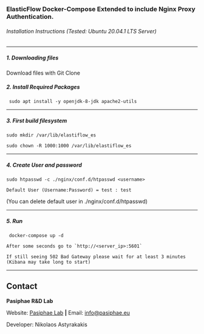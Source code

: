 ### ElasticFlow Docker-Compose Extended to include Nginx Proxy Authentication.


###### Installation Instructions (Tested: Ubuntu 20.04.1 LTS Server)
--------------------------------------------------
 

##### 1. Downloading files 

 Download files with Git Clone 

##### 2. Install Required Packages 
```
 sudo apt install -y openjdk-8-jdk apache2-utils

```

--------------------------------------------------

##### 3. First build filesystem

```
sudo mkdir /var/lib/elastiflow_es

sudo chown -R 1000:1000 /var/lib/elastiflow_es
```

--------------------------------------------------


##### 4. Create User and password


``` 
sudo htpasswd -c ./nginx/conf.d/htpasswd <username>
```

`Default User (Username:Password) = test : test`


(You can delete default user in ./nginx/conf.d/htpasswd)


--------------------------------------------------


##### 5. Run

```
 docker-compose up -d
```

```
After some seconds go to `http://<server_ip>:5601`
```

```
If still seeing 502 Bad Gateway please wait for at least 3 minutes 
(Kibana may take long to start)
```

--------------------------------------------------
 
## Contact
**Pasiphae R&D Lab**

Website: [Pasiphae Lab](https://www.pasiphae.eu) **|** Email: info@pasiphae.eu

Developer: Nikolaos Astyrakakis
